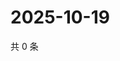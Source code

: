# 2025-10-19

共 0 条

<!-- BEGIN ZHIHUVIDEO -->
<!-- 最后更新时间 Sun Oct 19 2025 07:10:09 GMT+0800 (China Standard Time) -->

<!-- END ZHIHUVIDEO -->
